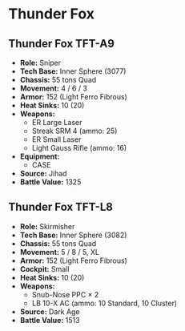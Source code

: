 # Thunder Fox
## Thunder Fox TFT-A9
- **Role:** Sniper
- **Tech Base:** Inner Sphere (3077)
- **Chassis:** 55 tons Quad
- **Movement:** 4 / 6 / 3
- **Armor:** 152 (Light Ferro Fibrous)
- **Heat Sinks:** 10 (20)
- **Weapons:**
  - ER Large Laser
  - Streak SRM 4 (ammo: 25)
  - ER Small Laser
  - Light Gauss Rifle (ammo: 16)
- **Equipment:**
  - CASE
- **Source:** Jihad
- **Battle Value:** 1325

## Thunder Fox TFT-L8
- **Role:** Skirmisher
- **Tech Base:** Inner Sphere (3082)
- **Chassis:** 55 tons Quad
- **Movement:** 5 / 8 / 5, XL
- **Armor:** 152 (Light Ferro Fibrous)
- **Cockpit:** Small
- **Heat Sinks:** 10 (20)
- **Weapons:**
  - Snub-Nose PPC × 2
  - LB 10-X AC (ammo: 10 Standard, 10 Cluster)
- **Source:** Dark Age
- **Battle Value:** 1513

